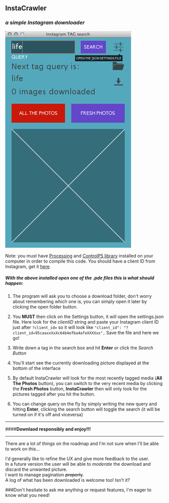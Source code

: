 ## InstaCrawler 

### _a simple Instagram downloader_


![screenshot](sample/screenshot.png)


Note: you must have [Processing](www.processing.org) and [ControlP5 library](http://www.sojamo.de/libraries/controlP5/) installed on your computer in order to compile this code. 
You should have a client ID from Instagram, get it [here](http://instagram.com/developer/register/).

##### With the above installed open one of the .pde files this is what should happen: 

1. The program will ask you to choose a download folder, don't worry about remembering which one is, you can simply open it later by clicking the open folder button.

2. You **MUST** then click on the Settings button, it will open the settings.json file. Here look for the _clientID_ string and paste your Instagram client ID just after `?client_id=` so it will look like `"client_id": "?client_id=95caaxxXxXc64b4efba4afeXXXXxx",`
Save the file and here we go!

2. Write down a tag in the search box and hit **Enter** or click the *Search Button*

3. You'll start see the currently downloading picture displayed at the bottom of the interface

4. By default InstaCrawler will look for the most recently tagged media (**__All The Photos__** button), you can switch to the very recent media by clicking the **__Fresh Photos__** button, __InstaCrawler__ then will only look for the pictures tagged after you hit the button. 

5. You can change query on the fly by simply writing the new query and hitting **Enter**, clicking the search button will toggle the search (it will be turned on if it's off and viceversa)

***
####__Downlaod responsibly and enjoy!!!__
***

There are a lot of things on the roadmap and I'm not sure when I'll be able to work on this... 

I'd generally like to refine the UX and give more feedback to the user. <br>
In a future version the user will be able to _moderate_ the download and discard the unwanted picture. <br>
I want to manage pagination ~~properly~~.<br>
A log of what has been downloaded is welcome too! Isn't it? <br>

###Don't hesitate to ask me anything or request features, I'm eager to know what you need! 
